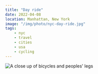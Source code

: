 ```yaml
---
title: "Day ride"
date: 2022-04-08
location: Manhattan, New York
image: "/img/photo/nyc-day-ride.jpg"
tags:
    - nyc
    - travel
    - cities
    - usa
    - cycling
---
```


![A close up of bicycles and peoples' legs](/img/photo/nyc-day-ride.jpg)
